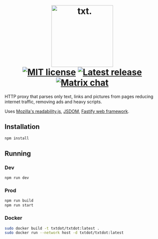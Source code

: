 <h1 align="center">
  <a href="https://github.com/TxtDot/txtdot"><img src="https://github.com/TxtDot/.github/blob/main/imgs/TXTDot%20gh.png?raw=true" alt="txt." width="200"></a>
  <br>
  <a href="https://github.com/TxtDot/txtdot/blob/main/LICENSE"><img alt="MIT license" src="https://img.shields.io/github/license/txtdot/txtdot?color=blue"></a>
  <a href="https://github.com/TxtDot/txtdot/releases/latest"><img alt="Latest release" src="https://img.shields.io/github/v/release/TxtDot/txtdot?display_name=release"></a>
  <a href="https://matrix.to/#/#txtdot:matrix.org"><img alt="Matrix chat" src="https://img.shields.io/badge/chat-matrix-blue"></a>
</h1>

HTTP proxy that parses only text, links and pictures from pages
reducing internet traffic, removing ads and heavy scripts.

Uses [Mozilla's readability.js](https://github.com/mozilla/readability),
[JSDOM](https://github.com/jsdom/jsdom),
[Fastify web framework](https://github.com/fastify/fastify).

## Installation

```bash
npm install
```

## Running

### Dev

```bash
npm run dev
```

### Prod

```bash
npm run build
npm run start
```

### Docker

```bash
sudo docker build -t txtdot/txtdot:latest .
sudo docker run --network host -d txtdot/txtdot:latest
```
